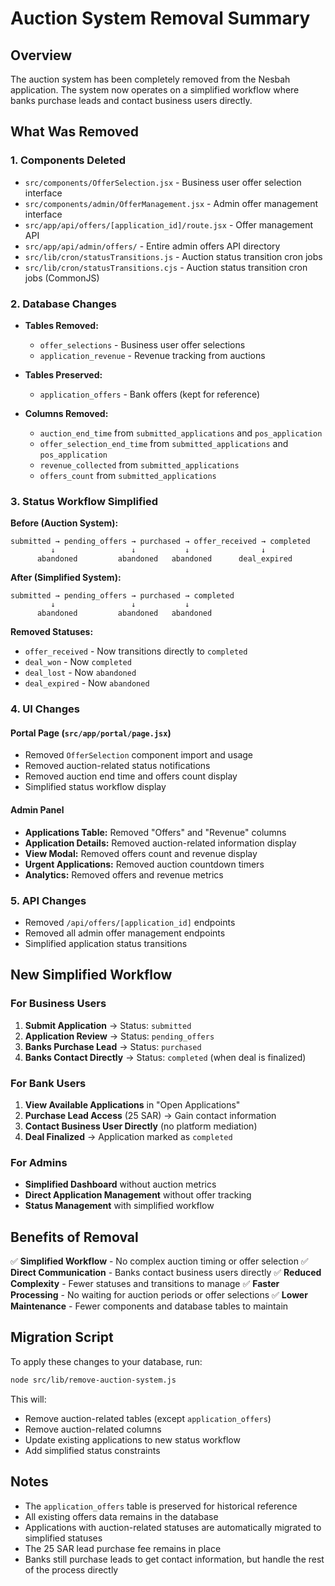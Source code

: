 # Auction System Removal Summary

## Overview
The auction system has been completely removed from the Nesbah application. The system now operates on a simplified workflow where banks purchase leads and contact business users directly.

## What Was Removed

### 1. Components Deleted
- `src/components/OfferSelection.jsx` - Business user offer selection interface
- `src/components/admin/OfferManagement.jsx` - Admin offer management interface
- `src/app/api/offers/[application_id]/route.jsx` - Offer management API
- `src/app/api/admin/offers/` - Entire admin offers API directory
- `src/lib/cron/statusTransitions.js` - Auction status transition cron jobs
- `src/lib/cron/statusTransitions.cjs` - Auction status transition cron jobs (CommonJS)

### 2. Database Changes
- **Tables Removed:**
  - `offer_selections` - Business user offer selections
  - `application_revenue` - Revenue tracking from auctions
  
- **Tables Preserved:**
  - `application_offers` - Bank offers (kept for reference)

- **Columns Removed:**
  - `auction_end_time` from `submitted_applications` and `pos_application`
  - `offer_selection_end_time` from `submitted_applications` and `pos_application`
  - `revenue_collected` from `submitted_applications`
  - `offers_count` from `submitted_applications`

### 3. Status Workflow Simplified
**Before (Auction System):**
```
submitted → pending_offers → purchased → offer_received → completed
         ↓                 ↓           ↓                ↓
      abandoned         abandoned   abandoned      deal_expired
```

**After (Simplified System):**
```
submitted → pending_offers → purchased → completed
         ↓                 ↓           ↓
      abandoned         abandoned   abandoned
```

**Removed Statuses:**
- `offer_received` - Now transitions directly to `completed`
- `deal_won` - Now `completed`
- `deal_lost` - Now `abandoned`
- `deal_expired` - Now `abandoned`

### 4. UI Changes

#### Portal Page (`src/app/portal/page.jsx`)
- Removed `OfferSelection` component import and usage
- Removed auction-related status notifications
- Removed auction end time and offers count display
- Simplified status workflow display

#### Admin Panel
- **Applications Table:** Removed "Offers" and "Revenue" columns
- **Application Details:** Removed auction-related information display
- **View Modal:** Removed offers count and revenue display
- **Urgent Applications:** Removed auction countdown timers
- **Analytics:** Removed offers and revenue metrics

### 5. API Changes
- Removed `/api/offers/[application_id]` endpoints
- Removed all admin offer management endpoints
- Simplified application status transitions

## New Simplified Workflow

### For Business Users
1. **Submit Application** → Status: `submitted`
2. **Application Review** → Status: `pending_offers`
3. **Banks Purchase Lead** → Status: `purchased`
4. **Banks Contact Directly** → Status: `completed` (when deal is finalized)

### For Bank Users
1. **View Available Applications** in "Open Applications"
2. **Purchase Lead Access** (25 SAR) → Gain contact information
3. **Contact Business User Directly** (no platform mediation)
4. **Deal Finalized** → Application marked as `completed`

### For Admins
- **Simplified Dashboard** without auction metrics
- **Direct Application Management** without offer tracking
- **Status Management** with simplified workflow

## Benefits of Removal

✅ **Simplified Workflow** - No complex auction timing or offer selection
✅ **Direct Communication** - Banks contact business users directly
✅ **Reduced Complexity** - Fewer statuses and transitions to manage
✅ **Faster Processing** - No waiting for auction periods or offer selections
✅ **Lower Maintenance** - Fewer components and database tables to maintain

## Migration Script

To apply these changes to your database, run:
```bash
node src/lib/remove-auction-system.js
```

This will:
- Remove auction-related tables (except `application_offers`)
- Remove auction-related columns
- Update existing applications to new status workflow
- Add simplified status constraints

## Notes

- The `application_offers` table is preserved for historical reference
- All existing offers data remains in the database
- Applications with auction-related statuses are automatically migrated to simplified statuses
- The 25 SAR lead purchase fee remains in place
- Banks still purchase leads to get contact information, but handle the rest of the process directly

